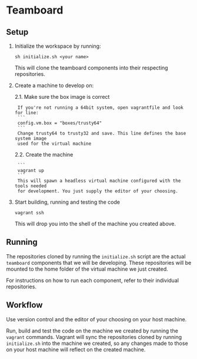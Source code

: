 # Teamboard

## Setup

1. Initialize the workspace by running:
	```
	sh initialize.sh <your name>
	```
	This will clone the teamboard components into their respecting repositories.

2. Create a machine to develop on:
	
	2.1. Make sure the box image is correct

		If you're not running a 64bit system, open vagrantfile and look for line:
		```
		config.vm.box = "boxes/trusty64"
		```
		Change trusty64 to trusty32 and save. This line defines the base system image 
		used for the virtual machine
		
	2.2. Create the machine
	
		```
		vagrant up
		```
		This will spawn a headless virtual machine configured with the tools needed
		for development. You just supply the editor of your choosing.

3. Start building, running and testing the code
	```
	vagrant ssh
	```
	This will drop you into the shell of the machine you created above.

## Running

The repositories cloned by running the `initialize.sh` script are the actual
`teamboard` components that we will be developing. These repositories will be
mounted to the home folder of the virtual machine we just created.

For instructions on how to run each component, refer to their individual
repositories.

## Workflow

Use version control and the editor of your choosing on your host machine.

Run, build and test the code on the machine we created by running the `vagrant`
commands. Vagrant will sync the repositories cloned by running `initialize.sh`
into the machine we created, so any changes made to those on your host machine
will reflect on the created machine.
